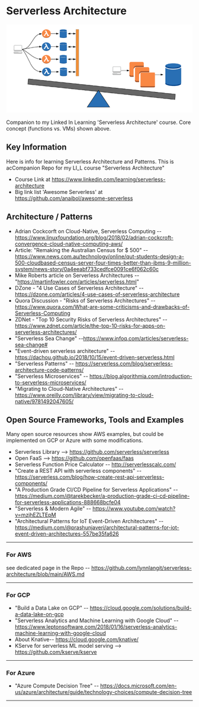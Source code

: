 # Serverless Architecture

<img src="https://github.com/lynnlangit/serverless-architecture/blob/main/images/lambda-vs-vm.png" width=600>

Companion to my Linked In Learning 'Serverless Architecture' course. Core concept (functions vs. VMs) shown above.

## Key Information
Here is info for learning Serverless Architecture and Patterns. This is acCompanion Repo for my LI_L course "Serverless Architecture"
- Course Link at https://www.linkedin.com/learning/serverless-architecture
- Big link list 'Awesome Serverless' at https://github.com/anaibol/awesome-serverless

## Architecture / Patterns

- Adrian Cockcorft on Cloud-Native, Serverless Computing -- https://www.linuxfoundation.org/blog/2018/02/adrian-cockcroft-convergence-cloud-native-computing-aws/
- Article: "Remaking the Australian Census for $ 500" -- https://www.news.com.au/technology/online/qut-students-design-a-500-cloudbased-census-server-four-times-better-than-ibms-9-million-system/news-story/0a4eeabf733cedfce0091ce6f062c60c
- Mike Roberts article on Serverless Architectures -- "https://martinfowler.com/articles/serverless.html"
- DZone - "4 Use Cases of Serverless Architecture" -- https://dzone.com/articles/4-use-cases-of-serverless-architecture
- Quora Discussion - "Risks of Serverless Architectures" -- https://www.quora.com/What-are-some-criticisms-and-drawbacks-of-Serverless-Computing
- ZDNet - "Top 10 Security Risks of Serverless Architectures" -- https://www.zdnet.com/article/the-top-10-risks-for-apps-on-serverless-architectures/
- "Serverless Sea Change" --https://www.infoq.com/articles/serverless-sea-change#
- "Event-driven serverless architecture" -- https://dachou.github.io/2018/10/15/event-driven-serverless.html
- "Serverless Patterns" -- https://serverless.com/blog/serverless-architecture-code-patterns/ 
- "Serverless Microservices" -- https://blog.algorithmia.com/introduction-to-serverless-microservices/
- "Migrating to Cloud-Native Architectures" -- https://www.oreilly.com/library/view/migrating-to-cloud-native/9781492047605/

## Open Source Frameworks, Tools and Examples

Many open source resources show AWS examples, but could be implemented on GCP or Azure with some modifications.  

- Serverless Library --> https://github.com/serverless/serverless
- Open FaaS --> https://github.com/openfaas/faas
- Serverless Function Price Calculator -- http://serverlesscalc.com/
- "Create a REST API with serverless components" -- https://serverless.com/blog/how-create-rest-api-serverless-components/ 
- "A Production Grade CI/CD Pipeline for Serverless Applications" -- https://medium.com/@tarekbecker/a-production-grade-ci-cd-pipeline-for-serverless-applications-888668bcfe04 
- "Serverless & Modern Agile" -- https://www.youtube.com/watch?v=mzjhEZLTEpM 
- "Architectural Patterns for IoT Event-Driven Architectures" -- https://medium.com/@prashunjaveri/architectural-patterns-for-iot-event-driven-architectures-557be35fa626  


----

### For AWS

see dedicated page in the Repo -- https://github.com/lynnlangit/serverless-architecture/blob/main/AWS.md

----

### For GCP

- "Build a Data Lake on GCP" -- https://cloud.google.com/solutions/build-a-data-lake-on-gcp 
- "Serverless Analytics and Machine Learning with Google Cloud" -- https://www.leptonsoftware.com/2018/01/16/serverless-analytics-machine-learning-with-google-cloud
- About Knative-- https://cloud.google.com/knative/ 
- KServe for serverless ML model serving --> https://github.com/kserve/kserve

----

### For Azure

- "Azure Compute Decision Tree" -- https://docs.microsoft.com/en-us/azure/architecture/guide/technology-choices/compute-decision-tree 

----
